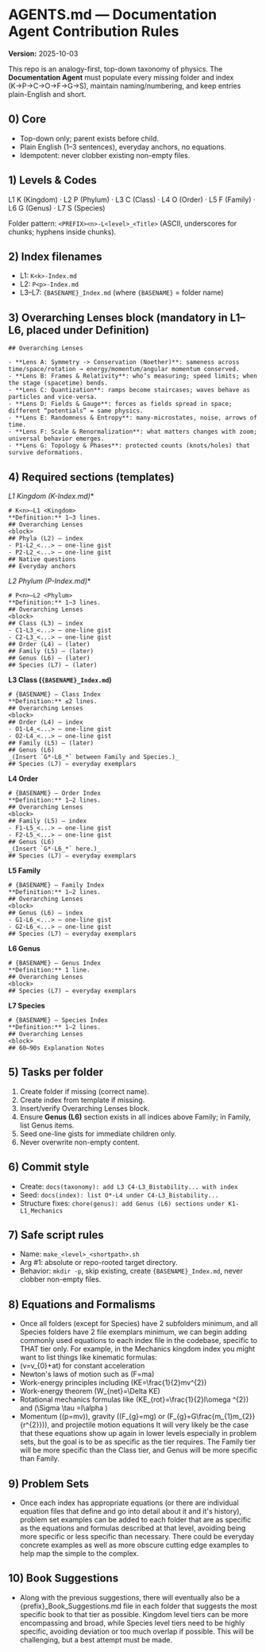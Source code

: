 # AGENTS.md — Documentation Agent Contribution Rules
**Version:** 2025-10-03

This repo is an analogy-first, top-down taxonomy of physics. The **Documentation Agent** must populate every missing folder and index (K→P→C→O→F→G→S), maintain naming/numbering, and keep entries plain-English and short.

## 0) Core
- Top-down only; parent exists before child.
- Plain English (1–3 sentences), everyday anchors, no equations.
- Idempotent: never clobber existing non-empty files.

## 1) Levels & Codes
L1 K (Kingdom) · L2 P (Phylum) · L3 C (Class) · L4 O (Order) · L5 F (Family) · L6 G (Genus) · L7 S (Species)

Folder pattern: `<PREFIX><n>-L<level>_<Title>` (ASCII, underscores for chunks; hyphens inside chunks).

## 2) Index filenames
- L1: `K<k>-Index.md`
- L2: `P<p>-Index.md`
- L3–L7: `{BASENAME}_Index.md` (where `{BASENAME}` = folder name)

## 3) Overarching Lenses block (mandatory in L1–L6, placed under Definition)
```
## Overarching Lenses

- **Lens A: Symmetry -> Conservation (Noether)**: sameness across time/space/rotation → energy/momentum/angular momentum conserved.
- **Lens B: Frames & Relativity**: who’s measuring; speed limits; when the stage (spacetime) bends.
- **Lens C: Quantization**: ramps become staircases; waves behave as particles and vice-versa.
- **Lens D: Fields & Gauge**: forces as fields spread in space; different “potentials” = same physics.
- **Lens E: Randomness & Entropy**: many-microstates, noise, arrows of time.
- **Lens F: Scale & Renormalization**: what matters changes with zoom; universal behavior emerges.
- **Lens G: Topology & Phases**: protected counts (knots/holes) that survive deformations.
```

## 4) Required sections (templates)
**L1 Kingdom (K*-Index.md)**
```
# K<n>–L1 <Kingdom>
**Definition:** 1–3 lines.
## Overarching Lenses
<block>
## Phyla (L2) — index
- P1-L2_<...> — one-line gist
- P2-L2_<...> — one-line gist
## Native questions
## Everyday anchors
```

**L2 Phylum (P*-Index.md)**
```
# P<n>–L2 <Phylum>
**Definition:** 1–3 lines.
## Overarching Lenses
<block>
## Class (L3) — index
- C1-L3_<...> — one-line gist
- C2-L3_<...> — one-line gist
## Order (L4) — (later)
## Family (L5) — (later)
## Genus (L6) — (later)
## Species (L7) — (later)
```

**L3 Class (`{BASENAME}_Index.md`)**
```
# {BASENAME} — Class Index
**Definition:** ≤2 lines.
## Overarching Lenses
<block>
## Order (L4) — index
- O1-L4_<...> — one-line gist
- O2-L4_<...> — one-line gist
## Family (L5) — (later)
## Genus (L6)
_(Insert `G*-L6_*` between Family and Species.)_
## Species (L7) — everyday exemplars
```

**L4 Order**
```
# {BASENAME} — Order Index
**Definition:** 1–2 lines.
## Overarching Lenses
<block>
## Family (L5) — index
- F1-L5_<...> — one-line gist
- F2-L5_<...> — one-line gist
## Genus (L6)
_(Insert `G*-L6_*` here.)_
## Species (L7) — everyday exemplars
```

**L5 Family**
```
# {BASENAME} — Family Index
**Definition:** 1–2 lines.
## Overarching Lenses
<block>
## Genus (L6) — index
- G1-L6_<...> — one-line gist
- G2-L6_<...> — one-line gist
## Species (L7) — everyday exemplars
```

**L6 Genus**
```
# {BASENAME} — Genus Index
**Definition:** 1 line.
## Overarching Lenses
<block>
## Species (L7) — everyday exemplars
```

**L7 Species**
```
# {BASENAME} — Species Index
**Definition:** 1–2 lines.
## Overarching Lenses
<block>
## 60–90s Explanation Notes
```

## 5) Tasks per folder
1) Create folder if missing (correct name).  
2) Create index from template if missing.  
3) Insert/verify Overarching Lenses block.  
4) Ensure **Genus (L6)** section exists in all indices above Family; in Family, list Genus items.  
5) Seed one-line gists for immediate children only.  
6) Never overwrite non-empty content.

## 6) Commit style
- Create: `docs(taxonomy): add L3 C4-L3_Bistability... with index`
- Seed: `docs(index): list O*-L4 under C4-L3_Bistability...`
- Structure fixes: `chore(genus): add Genus (L6) sections under K1-L1_Mechanics`

## 7) Safe script rules
- Name: `make_<level>_<shortpath>.sh`
- Arg #1: absolute or repo-rooted target directory.
- Behavior: `mkdir -p`, skip existing, create `{BASENAME}_Index.md`, never clobber non-empty files.

## 8) Equations and Formalisms
- Once all folders (except for Species) have 2 subfolders minimum, and all Species folders have 2 file exemplars minimum, we can begin adding commonly used equations to each index file in the codebase, specific to THAT tier only. For example, in the Mechanics kingdom index you might want to list things like kinematic formulas:
- \(v=v_{0}+at\) for constant acceleration
- Newton's laws of motion such as \(F=ma\)
- Work-energy principles including \(KE=\frac{1}{2}mv^{2}\)
- Work-energy theorem \(W_{net}=\Delta KE\)
- Rotational mechanics formulas like \(KE_{rot}=\frac{1}{2}I\omega ^{2}\) and \(\Sigma \tau =I\alpha \)
- Momentum (\(p=mv\)), gravity (\(F_{g}=mg\) or \(F_{g}=G\frac{m_{1}m_{2}}{r^{2}}\)), and projectile motion equations
It will very likely be the case that these equations show up again in lower levels especially in problem sets, but the goal is to be as specific as the tier requires. The Family tier will be more specific than the Class tier, and Genus will be more specific than Family.

## 9) Problem Sets
- Once each index has appropriate equations (or there are individual equation files that define and go into detail about it and it's history), problem set examples can be added to each folder that are as specific as the equations and formulas described at that level, avoiding being more specific or less specific than necessary. There could be everyday concrete examples as well as more obscure cutting edge examples to help map the simple to the complex.

## 10) Book Suggestions
- Along with the previous suggestions, there will eventually also be a {prefix}_Book_Suggestions.md file in each folder that suggests the most specific book to that tier as possible. Kingdom level tiers can be more encompassing and broad, while Species level tiers need to be highly specific, avoiding deviation or too much overlap if possible. This will be challenging, but a best attempt must be made.
